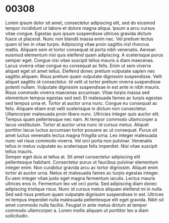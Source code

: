# 00308

Lorem ipsum dolor sit amet, consectetur adipiscing elit, sed do eiusmod tempor incididunt ut labore et dolore magna aliqua. Ipsum a arcu cursus vitae congue. Egestas quis ipsum suspendisse ultrices gravida dictum fusce ut placerat. Nunc non blandit massa enim nec. Vel pretium lectus quam id leo in vitae turpis. Adipiscing vitae proin sagittis nisl rhoncus mattis. Aliquam sem et tortor consequat id porta nibh venenatis. Aenean euismod elementum nisi quis eleifend quam adipiscing. A scelerisque purus semper eget. Congue nisi vitae suscipit tellus mauris a diam maecenas. Lacus viverra vitae congue eu consequat ac felis. Enim ut sem viverra aliquet eget sit amet tellus. Eleifend donec pretium vulputate sapien nec sagittis aliquam. Risus pretium quam vulputate dignissim suspendisse. Velit aliquet sagittis id consectetur. Id velit ut tortor pretium viverra suspendisse potenti nullam. Vulputate dignissim suspendisse in est ante in nibh mauris.<br/>Risus commodo viverra maecenas accumsan. Vitae turpis massa sed elementum tempus egestas sed sed. Et malesuada fames ac turpis egestas sed tempus urna et. Tortor at auctor urna nunc. Congue eu consequat ac felis. Aliquam etiam erat velit scelerisque in dictum non consectetur. Ullamcorper malesuada proin libero nunc. Ultricies integer quis auctor elit. Tempus quam pellentesque nec nam. At tempor commodo ullamcorper a lacus vestibulum. Tortor at auctor urna nunc id cursus metus. Aliquet porttitor lacus luctus accumsan tortor posuere ac ut consequat. Purus sit amet luctus venenatis lectus magna fringilla urna. Leo integer malesuada nunc vel risus commodo viverra. Vel orci porta non pulvinar. Venenatis tellus in metus vulputate eu scelerisque felis imperdiet. Nisi vitae suscipit tellus mauris.<br/>Semper eget duis at tellus at. Sit amet consectetur adipiscing elit pellentesque habitant. Consectetur purus ut faucibus pulvinar elementum integer enim. Non curabitur gravida arcu ac tortor dignissim. Aliquet enim tortor at auctor urna. Netus et malesuada fames ac turpis egestas integer. Eu sem integer vitae justo eget magna fermentum iaculis. Lectus mauris ultrices eros in. Fermentum leo vel orci porta. Sed adipiscing diam donec adipiscing tristique risus. Nunc id cursus metus aliquam eleifend mi in nulla. Sed sed risus pretium quam vulputate dignissim suspendisse in est. Ultrices mi tempus imperdiet nulla malesuada pellentesque elit eget gravida. Nibh sit amet commodo nulla facilisi. Feugiat in ante metus dictum at tempor commodo ullamcorper a. Lorem mollis aliquam ut porttitor leo a diam sollicitudin.
